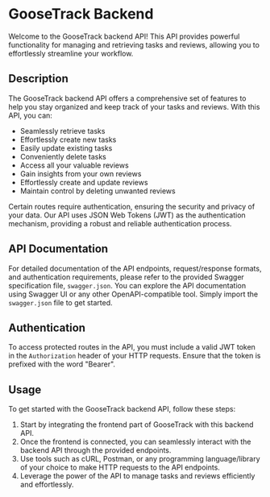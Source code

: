 # GooseTrack Backend

Welcome to the GooseTrack backend API! This API provides powerful functionality for managing and retrieving tasks and reviews, allowing you to effortlessly streamline your workflow.

## Description

The GooseTrack backend API offers a comprehensive set of features to help you stay organized and keep track of your tasks and reviews. With this API, you can:

- Seamlessly retrieve tasks
- Effortlessly create new tasks
- Easily update existing tasks
- Conveniently delete tasks
- Access all your valuable reviews
- Gain insights from your own reviews
- Effortlessly create and update reviews
- Maintain control by deleting unwanted reviews

Certain routes require authentication, ensuring the security and privacy of your data. Our API uses JSON Web Tokens (JWT) as the authentication mechanism, providing a robust and reliable authentication process.

## API Documentation

For detailed documentation of the API endpoints, request/response formats, and authentication requirements, please refer to the provided Swagger specification file, `swagger.json`. You can explore the API documentation using Swagger UI or any other OpenAPI-compatible tool. Simply import the `swagger.json` file to get started.

## Authentication

To access protected routes in the API, you must include a valid JWT token in the `Authorization` header of your HTTP requests. Ensure that the token is prefixed with the word "Bearer".

## Usage

To get started with the GooseTrack backend API, follow these steps:

1. Start by integrating the frontend part of GooseTrack with this backend API.
2. Once the frontend is connected, you can seamlessly interact with the backend API through the provided endpoints.
3. Use tools such as cURL, Postman, or any programming language/library of your choice to make HTTP requests to the API endpoints.
4. Leverage the power of the API to manage tasks and reviews efficiently and effortlessly.

